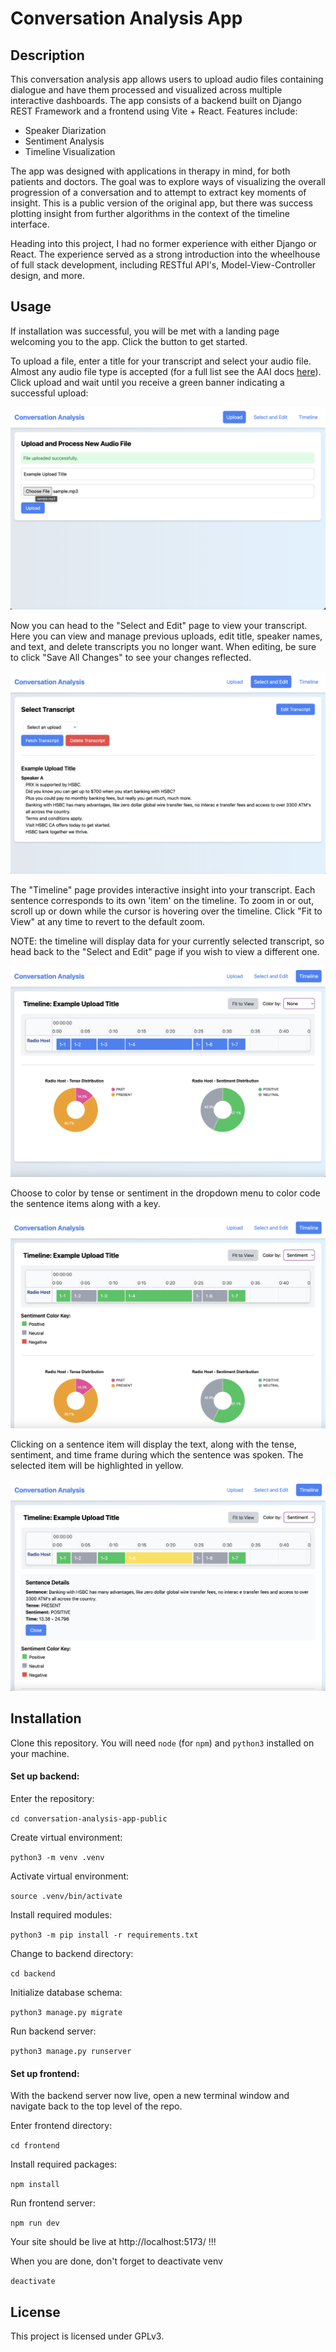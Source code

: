 # Conversation Analysis App

## Description

This conversation analysis app allows users to upload audio files containing dialogue and have them processed and visualized across multiple interactive dashboards. The app consists of a backend built on Django REST Framework and a frontend using Vite + React. Features include:

- Speaker Diarization
- Sentiment Analysis
- Timeline Visualization

The app was designed with applications in therapy in mind, for both patients and doctors. The goal was to explore ways of visualizing the overall progression of a conversation and to attempt to extract key moments of insight. This is a public version of the original app, but there was success plotting insight from further algorithms in the context of the timeline interface.

Heading into this project, I had no former experience with either Django or React. The experience served as a strong introduction into the wheelhouse of full stack development, including RESTful API's, Model-View-Controller design, and more.

## Usage

If installation was successful, you will be met with a landing page welcoming you to the app. Click the button to get started.

To upload a file, enter a title for your transcript and select your audio file. Almost any audio file type is accepted (for a full list see the AAI docs [here](https://www.assemblyai.com/docs/concepts/faq)). Click upload and wait until you receive a green banner indicating a successful upload:

![Successful upload message](./docs/images/successful-upload-message.png)

Now you can head to the "Select and Edit" page to view your transcript. Here you can view and manage previous uploads, edit title, speaker names, and text, and delete transcripts you no longer want. When editing, be sure to click "Save All Changes" to see your changes reflected.

![Transcript view](./docs/images/transcript-view.png)

The "Timeline" page provides interactive insight into your transcript. Each sentence corresponds to its own 'item' on the timeline. To zoom in or out, scroll up or down while the cursor is hovering over the timeline. Click "Fit to View" at any time to revert to the default zoom.

NOTE: the timeline will display data for your currently selected transcript, so head back to the "Select and Edit" page if you wish to view a different one.

![Timeline](./docs/images/timeline.png)

Choose to color by tense or sentiment in the dropdown menu to color code the sentence items along with a key.

![Color by sentiment](./docs/images/color-by-sentiment.png)

Clicking on a sentence item will display the text, along with the tense, sentiment, and time frame during which the sentence was spoken. The selected item will be highlighted in yellow.

![Sentence details](./docs/images/sentence-details.png)

## Installation

Clone this repository. You will need `node` (for `npm`) and `python3` installed on your machine.

#### Set up backend:

Enter the repository:

`cd conversation-analysis-app-public`

Create virtual environment:

`python3 -m venv .venv`

Activate virtual environment:

`source .venv/bin/activate`

Install required modules:

`python3 -m pip install -r requirements.txt`

Change to backend directory:

`cd backend`

Initialize database schema:

`python3 manage.py migrate`

Run backend server:

`python3 manage.py runserver`

#### Set up frontend:

With the backend server now live, open a new terminal window and navigate back to the top level of the repo.

Enter frontend directory:

`cd frontend`

Install required packages:

`npm install`

Run frontend server:

`npm run dev`

Your site should be live at http://localhost:5173/ !!!


When you are done, don't forget to deactivate venv

`deactivate`


## License

This project is licensed under GPLv3.
